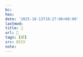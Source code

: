```yaml
---
bc:
hex:
date: '2025-10-13T10:27:06+08:00'
lastmod:
title: 􃜩
url: 􃜩
tags: [郤]
src: DCCV
note:
---
```

